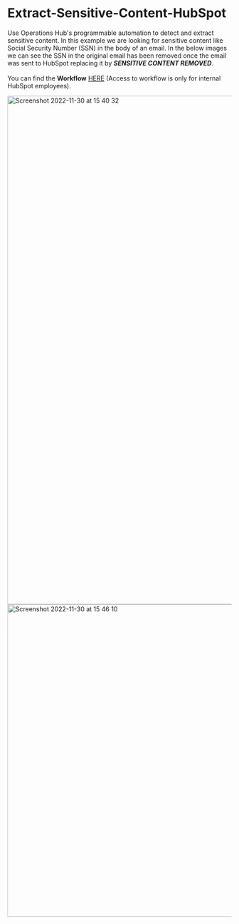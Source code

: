 # Extract-Sensitive-Content-HubSpot
Use Operations Hub's programmable automation to detect and extract sensitive content. In this example we are looking for sensitive content like Social Security Number (SSN) in the body of an email. In the below images we can see the SSN in the original email has been removed once the email was sent to HubSpot replacing it by ***SENSITIVE CONTENT REMOVED***.</br></br>
You can find the **Workflow** [HERE](https://app.hubspot.com/workflows/21005107/platform/flow/290045504/edit) (Access to workflow is only for internal HubSpot employees).

<img width="1142" alt="Screenshot 2022-11-30 at 15 40 32" src="https://user-images.githubusercontent.com/15332386/204844087-09caafb5-e4c3-4482-8685-52c0aca9b70a.png">

<img width="702" alt="Screenshot 2022-11-30 at 15 46 10" src="https://user-images.githubusercontent.com/15332386/204844094-ed393591-9b00-4881-9a87-c3307a7af40b.png">
